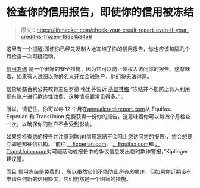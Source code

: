 # 检查你的信用报告，即使你的信用被冻结

> 原文：<https://lifehacker.com/check-your-credit-report-even-if-your-credit-is-frozen-1833153456>

这里有一个提醒:即使你已经先发制人地冻结了你的信用报告，你也应该每隔几个月检查一次可疑活动。



[信用冻结](https://twocents.lifehacker.com/what-to-know-about-freezing-and-unfreezing-your-credit-1829474191) 是一个很好的安全措施，因为它可以防止债权人访问你的报告。这意味着，如果有人试图以你的名义开立金融账户，他们将无法得逞。

信贷局益百利公共教育主任罗德·格里芬告诉 [基普林格](https://www.kiplinger.com/article/credit/T017-C001-S002-credit-freezes-aren-t-foolproof.html) “冻结并不能防止有人利用现有账户进行欺诈性收费，这种情况要常见得多。”。

所以，请记住，你可以每 12 个月在[annualcreditreport.com](http://www.annualcreditreport.com/)从 Equifax、Experian 和 TransUnion 免费获得一份你的报告。这意味着你可以每四个月检查一次，以确保你的账户不会受到影响。

如果您检查您的报告并注意到欺诈(信用冻结不会阻止您访问您的报告)，您会想要立即通知征信机构。“前往 [、Experian.com](http://experian.com/)、 [、Equifax.com](http://equifax.com/)和 [、TransUnion.com](http://transunion.com/)对可疑活动或报告中的争议信息发出临时欺诈警报，”Kiplinger 建议道。

而且 [信用冻结是免费的](https://twocents.lifehacker.com/credit-freezes-are-about-to-become-free-1826260411) ，所以虽然它们不能防止*所有的*欺诈，但如果你近期没有申请任何新的信用额度，它们仍然是一个明智的措施。